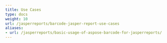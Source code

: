 ```yaml
---
title: Use Cases
type: docs
weight: 10
url: /jasperreports/barcode-jasper-report-use-cases
aliases:
- url: /jasperreports/basic-usage-of-aspose-barcode-for-jasperreports/
---
```

